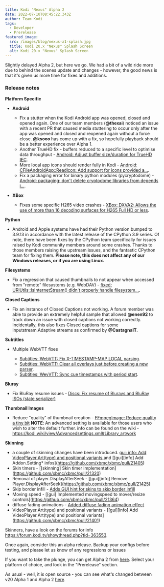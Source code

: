 ```yaml
---
title: Kodi "Nexus" Alpha 2
date: 2022-07-10T08:45:22.343Z
author: Team Kodi
tags:
  - Developer
  - Prerelease
featured_image:
  src: /images/blog/nexus-a1-splash.jpg
  title: Kodi 20.x "Nexus" Splash Screen
  alt: Kodi 20.x "Nexus" Splash Screen
---
```

Slightly delayed Alpha 2, but here we go. We had a bit of a wild ride more due to behind the scenes update and changes - however, the good news is that it's given us more time for fixes and additions.

### **Release notes**

**Platform Specific**

* **Android**

  * Fix a stutter when the Kodi Android app was opened, closed and opened again. One of our team members (**@thexai**) noticed an issue with a recent PR that caused media stuttering to occur only after the app was opened and closed and reopened again without a force close. **@ksooo** has come up with a fix, so hopefully playback should be a better experience over Alpha 1.
  * Another TrueHD fix - buffers reduced to a specific level to optimise data throughput - [Android: Adjust buffer size/duration for TrueHD IEC](https://github.com/xbmc/xbmc/pull/21428).
  * More local app icons should render fully in Kodi - [Android: CFileAndroidApp::ReadIcon: Add support for icons provided a...](https://github.com/xbmc/xbmc/pull/21423).
  * Fix a packaging error for binary python modules (pycryptodome) - [Android: packaging: don't delete cryptodome libraries from depends i...](https://github.com/xbmc/xbmc/pull/21561).
* **XBox**

  * Fixes some specific H265 video crashes - [XBox: DXVA2: Allows the use of more than 16 decoding surfaces for H265 Full HD or less](https://github.com/xbmc/xbmc/pull/21497).

**Python**

* Android and Apple systems have had their Python version bumped to 3.9.13 in accordance with the latest release of the CPython 3.9 series. Of note, there have been fixes by the CPython team specifically for issues raised by Kodi community members around some crashes. Thanks to those members raising the upstream issues, and the fantastic CPython team for fixing them. **Please note, this does not affect any of our Windows releases, or if you are using Linux.**

**Filesystems**

* Fix a regression that caused thumbnails to not appear when accessed from "remote" filesystems (e.g. WebDAV) - [fixed: URIUtils::IsInternetStream() didn't properly handle filesystem...](https://github.com/xbmc/xbmc/pull/21494).

**Closed Captions**

* Fix an instance of Closed Captions not working. A forum member was able to provide an extremely helpful sample that allowed **@enen92** to track down an issue with closed captions not working correctly. Incidentally, this also fixes Closed captions for some Inputstream.Adaptive streams as confirmed by **@CastagnaIT**.

**Subtitles**

* Multiple WebVTT fixes

  * [Subtitles: WebVTT: Fix X-TIMESTAMP-MAP LOCAL parsing](https://github.com/xbmc/xbmc/pull/21457).
  * [Subtitles: WebVTT: Clear all overlays just before creating a new parser](https://github.com/xbmc/xbmc/pull/21650).
  * [Subtitles: WevVTT: Sync cue timestamps with period start](https://github.com/xbmc/xbmc/pull/21523).

**Bluray**

* Fix BluRay resume issues - [Discs: Fix resume of Blurays and BluRay ISOs (state serializer)](https://github.com/xbmc/xbmc/pull/21462)

**Thumbnail Images**

* Reduce "quality" of thumbnail creation - [FFmpegImage: Reduce quality a tiny bit](https://github.com/xbmc/xbmc/pull/21418)
  **NOTE**: An advanced setting is available for those users who wish to alter the default further. info can be found on the wiki - <https://kodi.wiki/view/Advancedsettings.xml#Library_artwork>

**Skinning**

* a couple of skinning changes have been introduced. [gui: info: Add VideoPlayer.Art(type) and positional variants ](https://github.com/xbmc/xbmc/pull/21401) and \[[gui]\[info] Add Addon.Setting* infos](https://github.com/xbmc/xbmc/pull/21405)
* Skin timers - \[[skinning] Skin timer implementation](https://github.com/xbmc/xbmc/pull/21320)
* Removal of player.DisplayAfterSeek - \[[gui]\[info] Remove Player.DisplayAfterSeek](https://github.com/xbmc/xbmc/pull/21425)
* Skip border infill - [Adds GUI hint for skins to skip border infill](https://github.com/xbmc/xbmc/pull/20754)
* Moving speed - \[[gui] Implemented movingspeed to mover/resize controls](https://github.com/xbmc/xbmc/pull/21364)
* diffuse fading animations - [Added diffuse fading animation effect ](https://github.com/xbmc/xbmc/pull/21400)
* VideoPlayer.Art(type) and positional variants - \[[gui]\[info] Add VideoPlayer.Art(type) and positional variants](https://github.com/xbmc/xbmc/pull/21401)

Skinners, have a look on the forums for info <https://forum.kodi.tv/showthread.php?tid=363553>.

Once again, consider this an alpha release. Backup your configs before testing, and please let us know of any regressions or issues

If you want to take the plunge, you can get Alpha 2 from [here](https://kodi.tv/download). Select your platform of choice, and look in the "Prerelease" section. 

As usual - well, it is open source - you can see what's changed between v20 Alpha 1 and Alpha 2 [here](https://github.com/xbmc/xbmc/compare/20.0a1-Nexus...20.0a2-Nexus).